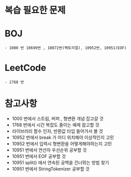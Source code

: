 # 복습 필요한 문제 
# BOJ 
    - 1000 번 10699번 , 10872번(팩토리얼), 10952번, 10951(EOF)
# LeetCode
    - 1768 번

# 참고사항
 - 1000 번에서 스트림, 버퍼 , 형변환 개념 잡고갈 것
 - 1768 번에서 시간 복잡도 줄이는 예제 참고할 것
 - 라이브러리 함수 인자, 반환값 타입 들어가서 볼 것
 - 10952 번에서 break 가 어디 위치해야 이상적인지 고민
 - 10952 번에서 입력시 형변환을 어떻게해야하는지 고민
 - 10951 번에서 연산자 우선순위 공부할 것 
 - 10951 번에서 EOF 공부할 것
 - 10951 split() 에서 연속된 공백을 건너뛰는 방법 찾기
 - 10951 번에서 StringTokenizer 공부할 것